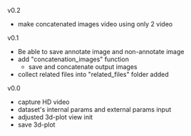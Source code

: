 v0.2
- make concatenated images video using only 2 video

v0.1
- Be able to save annotate image and non-annotate image
- add "concatenation_images" function    
    - save and concatenate output images
- collect related files into "related_files" folder added

v0.0
- capture HD video
- dataset's internal params and external params input
- adjusted 3d-plot view init
- save 3d-plot